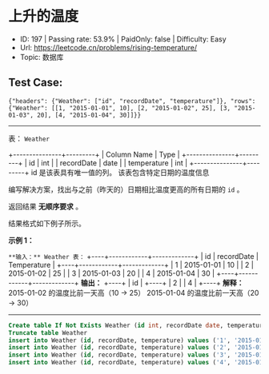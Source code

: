 # 上升的温度                                                         

* ID: 197     | Passing rate: 53.9% | PaidOnly: false  | Difficulty: Easy
* Url: https://leetcode.cn/problems/rising-temperature/
* Topic: 数据库

## Test Case:

```
{"headers": {"Weather": ["id", "recordDate", "temperature"]}, "rows": {"Weather": [[1, "2015-01-01", 10], [2, "2015-01-02", 25], [3, "2015-01-03", 20], [4, "2015-01-04", 30]]}}
```

---

表： `Weather`

+---------------+---------+
| Column Name   | Type    |
+---------------+---------+
| id            | int     |
| recordDate    | date    |
| temperature   | int     |
+---------------+---------+
id 是该表具有唯一值的列。
该表包含特定日期的温度信息


编写解决方案，找出与之前（昨天的）日期相比温度更高的所有日期的 `id` 。

返回结果 **无顺序要求** 。

结果格式如下例子所示。


**示例 1：**

`**输入：**
Weather 表：`
+----+------------+-------------+
| id | recordDate | Temperature |
+----+------------+-------------+
| 1  | 2015-01-01 | 10          |
| 2  | 2015-01-02 | 25          |
| 3  | 2015-01-03 | 20          |
| 4  | 2015-01-04 | 30          |
+----+------------+-------------+
**输出：**
+----+
| id |
+----+
| 2  |
| 4  |
+----+
**解释：**
2015-01-02 的温度比前一天高（10 -> 25）
2015-01-04 的温度比前一天高（20 -> 30）

---
```sql
Create table If Not Exists Weather (id int, recordDate date, temperature int)
Truncate table Weather
insert into Weather (id, recordDate, temperature) values ('1', '2015-01-01', '10')
insert into Weather (id, recordDate, temperature) values ('2', '2015-01-02', '25')
insert into Weather (id, recordDate, temperature) values ('3', '2015-01-03', '20')
insert into Weather (id, recordDate, temperature) values ('4', '2015-01-04', '30')
```
